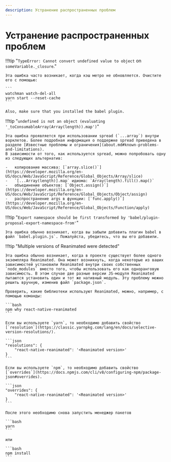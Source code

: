 ```yaml
---
description: Устранение распространенных проблем
---
```


# Устранение распространенных проблем

!!!tip "`TypeError: Cannot convert undefined value to object` on `someVariable._closure`."

    Эта ошибка часто возникает, когда кэш метро не обновляется. Очистите его с помощью:

    ```
    watchman watch-del-all
    yarn start --reset-cache
    ```

    Also, make sure that you installed the babel plugin.

!!!tip "`undefined is not an object (evaluating '_toConsumableArray(Array(length)).map')`"

    Эта ошибка проявляется при использовании spread (`...array`) внутри ворклетов. Более подробная информация о поддержке spread приведена в разделе [Известные проблемы и ограничения](about.md#known-problems-and-limitations).
    В зависимости от того, как используется spread, можно попробовать одну из следующих альтернатив:

    -   копирование массива: [`array.slice()`](https://developer.mozilla.org/en-US/docs/Web/JavaScript/Reference/Global_Objects/Array/slice)
    -   `[...Array(length)].map` идиома: `Array(length).fill().map()`
    -   объединение объектов: [`Object.assign()`](https://developer.mozilla.org/en-US/docs/Web/JavaScript/Reference/Global_Objects/Object/assign)
    -   распространение args в функции: [`func.apply()`](https://developer.mozilla.org/en-US/docs/Web/JavaScript/Reference/Global_Objects/Function/apply)

!!!tip "`Export namespace should be first transformed by 'babel/plugin-proposal-export-namespace-from'`"

    Эта ошибка обычно возникает, когда вы забыли добавить плагин babel в файл `babel.plugin.js`. Пожалуйста, убедитесь, что вы его добавили.

!!!tip "Multiple versions of Reanimated were detected"

    Эта ошибка обычно возникает, когда в проекте существует более одного экземпляра Reanimated. Она может возникнуть, когда некоторые из ваших зависимостей установили Reanimated внутри своих собственных `node_modules` вместо того, чтобы использовать его как одноранговую зависимость. В этом случае две разные версии JS-модуля Reanimated пытаются установить один и тот же нативный модуль. Эту проблему можно решить вручную, изменив файл `package.json`.

    Проверить, какие библиотеки используют Reanimated, можно, например, с помощью команды:

    ```bash
    npm why react-native-reanimated
    ```

    Если вы используете `yarn`, то необходимо добавить свойство [`resolution`](https://classic.yarnpkg.com/lang/en/docs/selective-version-resolutions/).

    ```json
    "resolutions": {
    	"react-native-reanimated": '<Reanimated version>'
    }
    ```

    Если вы используете `npm`, то необходимо добавить свойство [`overrides`](https://docs.npmjs.com/cli/v8/configuring-npm/package-json#overrides).

    ```json
    "overrides": {
    	"react-native-reanimated": '<Reanimated version>'
    }
    ```

    После этого необходимо снова запустить менеджер пакетов

    ```bash
    yarn
    ```

    или

    ```bash
    npm install
    ```
